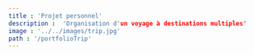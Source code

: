 ```yaml
---
title : 'Projet personnel'
description :  'Organisation d'un voyage à destinations multiples'
image : '../../images/trip.jpg' 
path : '/portfolioTrip'
---
```


